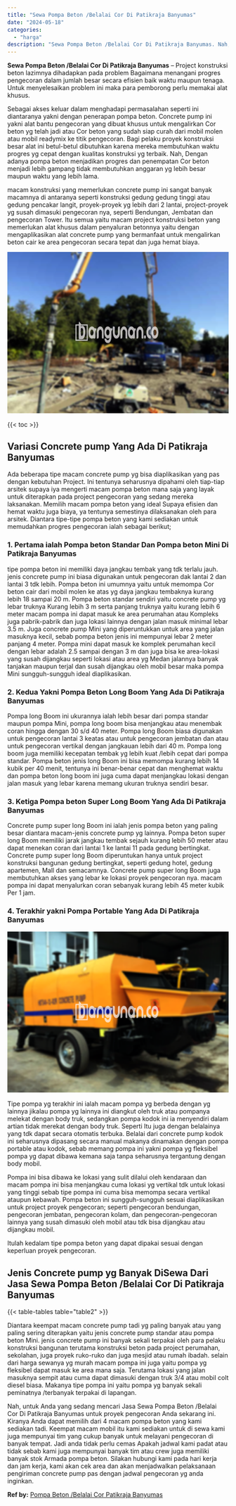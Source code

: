 ```yaml
---
title: "Sewa Pompa Beton /Belalai Cor Di Patikraja Banyumas"
date: "2024-05-18"
categories: 
  - "harga"
description: "Sewa Pompa Beton /Belalai Cor Di Patikraja Banyumas. Nah, untuk Anda yang sedang mencari Jasa Sewa Pompa Beton /Belalai Cor Di Patikraja Banyumas untuk proye..."
---
```


**Sewa Pompa Beton /Belalai Cor Di Patikraja Banyumas** – Project konstruksi beton lazimnya dihadapkan pada problem Bagaimana menangani progres pengecoran dalam jumlah besar secara efisien baik waktu maupun tenaga. Untuk menyelesaikan problem ini maka para pemborong perlu memakai alat khusus.

Sebagai akses keluar dalam menghadapi permasalahan seperti ini diantaranya yakni dengan penerapan pompa beton. Concrete pump ini yakni alat bantu pengecoran yang dibuat khusus untuk mengalirkan Cor beton yg telah jadi atau Cor beton yang sudah siap curah dari mobil molen atau mobil readymix ke titik pengecoran. Bagi pelaku proyek konstruksi besar alat ini betul-betul dibutuhkan karena mereka membutuhkan waktu progres yg cepat dengan kualitas konstruksi yg terbaik. Nah, Dengan adanya pompa beton menjadikan progres dan penempatan Cor beton menjadi lebih gampang tidak membutuhkan anggaran yg lebih besar maupun waktu yang lebih lama.

macam konstruksi yang memerlukan concrete pump ini sangat banyak macamnya di antaranya seperti konstruksi gedung gedung tinggi atau gedung pencakar langit, proyek-proyek yg lebih dari 2 lantai, project-proyek yg susah dimasuki pengecoran nya, seperti Bendungan, Jembatan dan pengecoran Tower. Itu semua yaitu macam project konstruksi beton yang memerlukan alat khusus dalam penyaluran betonnya yaitu dengan mengaplikasikan alat concrete pump yang bermanfaat untuk mengalirkan beton cair ke area pengecoran secara tepat dan juga hemat biaya.

![Sewa Pompa Beton /Belalai Cor Di Patikraja Banyumas](/images/sewa-concrete-pump-12.png)

{{< toc >}}

## Variasi Concrete pump Yang Ada Di Patikraja Banyumas

Ada beberapa tipe macam concrete pump yg bisa diaplikasikan yang pas dengan kebutuhan Project. Ini tentunya seharusnya dipahami oleh tiap-tiap arsitek supaya iya mengerti macam pompa beton mana saja yang layak untuk diterapkan pada project pengecoran yang sedang mereka laksanakan. Memilih macam pompa beton yang ideal Supaya efisien dan hemat waktu juga biaya, ya tentunya semestinya dilaksanakan oleh para arsitek. Diantara tipe-tipe pompa beton yang kami sediakan untuk memudahkan progres pengecoran ialah sebagai berikut;

### 1\. Pertama ialah Pompa beton Standar Dan Pompa beton Mini Di Patikraja Banyumas

tipe pompa beton ini memiliki daya jangkau tembak yang tdk terlalu jauh. jenis concrete pump ini biasa digunakan untuk pengecoran dak lantai 2 dan lantai 3 tdk lebih. Pompa beton ini umumnya yaitu untuk memompa Cor beton cair dari mobil molen ke atas yg daya jangkau tembaknya kurang lebih 18 sampai 20 m. Pompa beton standar sendiri yaitu concrete pump yg lebar truknya Kurang lebih 3 m serta panjang truknya yaitu kurang lebih 6 meter macam pompa ini dapat masuk ke area perumahan atau Kompleks juga pabrik-pabrik dan juga lokasi lainnya dengan jalan masuk minimal lebar 3.5 m. Juga concrete pump Mini yang diperuntukkan untuk area yang jalan masuknya kecil, sebab pompa beton jenis ini mempunyai lebar 2 meter panjang 4 meter. Pompa mini dapat masuk ke komplek perumahan kecil dengan lebar adalah 2.5 sampai dengan 3 m dan juga bisa ke area-lokasi yang susah dijangkau seperti lokasi atau area yg Medan jalannya banyak tanjakan maupun terjal dan susah dijangkau oleh mobil besar maka pompa Mini sungguh-sungguh ideal diaplikasikan.

### 2\. Kedua Yakni Pompa Beton Long Boom Yang Ada Di Patikraja Banyumas

Pompa long Boom ini ukurannya ialah lebih besar dari pompa standar maupun pompa Mini, pompa long boom bisa menjangkau atau menembak coran hingga dengan 30 s/d 40 meter. Pompa long Boom biasa digunakan untuk pengecoran lantai 3 keatas atau untuk pengecoran jembatan dan atau untuk pengecoran vertikal dengan jangkauan lebih dari 40 m. Pompa long boom juga memiliki kecepatan tembak yg lebih kuat /lebih cepat dari pompa standar. Pompa beton jenis long Boom ini bisa memompa kurang lebih 14 kubik per 40 menit, tentunya ini benar-benar cepat dan menghemat waktu dan pompa beton long boom ini juga cuma dapat menjangkau lokasi dengan jalan masuk yang lebar karena memang ukuran truknya sendiri besar.

### 3\. Ketiga Pompa beton Super Long Boom Yang Ada Di Patikraja Banyumas

Concrete pump super long Boom ini ialah jenis pompa beton yang paling besar diantara macam-jenis concrete pump yg lainnya. Pompa beton super long Boom memiliki jarak jangkau tembak sejauh kurang lebih 50 meter atau dapat menekan coran dari lantai 1 ke lantai 11 pada gedung bertingkat. Concrete pump super long Boom diperuntukan hanya untuk project konstruksi bangunan gedung bertingkat, seperti gedung hotel, gedung apartemen, Mall dan semacamnya. Concrete pump super long Boom juga membutuhkan akses yang lebar ke lokasi proyek pengecoran nya. macam pompa ini dapat menyalurkan coran sebanyak kurang lebih 45 meter kubik Per 1 jam.

### 4\. Terakhir yakni Pompa Portable Yang Ada Di Patikraja Banyumas

![Sewa Pompa Beton /Belalai Cor Di Patikraja Banyumas](/images/sewa-concrete-pump-08.png)

Tipe pompa yg terakhir ini ialah macam pompa yg berbeda dengan yg lainnya jikalau pompa yg lainnya ini diangkut oleh truk atau pompanya melekat dengan body truk, sedangkan pompa kodok ini ia menyendiri dalam artian tidak merekat dengan body truk. Seperti Itu juga dengan belalainya yang tdk dapat secara otomatis terbuka. Belalai dari concrete pump kodok ini seharusnya dipasang secara manual makanya dinamakan dengan pompa portable atau kodok, sebab memang pompa ini yakni pompa yg fleksibel pompa yg dapat dibawa kemana saja tanpa seharusnya tergantung dengan body mobil.

Pompa ini bisa dibawa ke lokasi yang sulit dilalui oleh kendaraan dan macam pompa ini bisa menjangkau cuma lokasi yg vertikal tdk untuk lokasi yang tinggi sebab tipe pompa ini cuma bisa memompa secara vertikal ataupun kebawah. Pompa beton ini sungguh-sungguh sesuai diaplikasikan untuk project proyek pengecoran; seperti pengecoran bendungan, pengecoran jembatan, pengecoran kolam, dan pengecoran-pengecoran lainnya yang susah dimasuki oleh mobil atau tdk bisa dijangkau atau dijangkau mobil.

Itulah kedalam tipe pompa beton yang dapat dipakai sesuai dengan keperluan proyek pengecoran.

## Jenis Concrete pump yg Banyak DiSewa Dari Jasa Sewa Pompa Beton /Belalai Cor Di Patikraja Banyumas

{{< table-tables table="table2" >}}

Diantara keempat macam concrete pump tadi yg paling banyak atau yang paling sering diterapkan yaitu jenis concrete pump standar atau pompa beton Mini. jenis concrete pump ini banyak sekali terpakai oleh para pelaku konstruksi bangunan terutama konstruksi beton pada project perumahan, sekolahan, juga proyek ruko-ruko dan juga mesjid atau rumah ibadah. selain dari harga sewanya yg murah macam pompa ini juga yaitu pompa yg fleksibel dapat masuk ke area mana saja. Terutama lokasi yang jalan masuknya sempit atau cuma dapat dimasuki dengan truk 3/4 atau mobil colt diesel biasa. Makanya tipe pompa ini yaitu pompa yg banyak sekali peminatnya /terbanyak terpakai di lapangan.

Nah, untuk Anda yang sedang mencari Jasa Sewa Pompa Beton /Belalai Cor Di Patikraja Banyumas untuk proyek pengecoran Anda sekarang ini. Kiranya Anda dapat memilih dari 4 macam pompa beton yang kami sediakan tadi. Keempat macam mobil itu kami sediakan untuk di sewa kami juga mempunyai tim yang cukup banyak untuk melayani pengecoran di banyak tempat. Jadi anda tidak perlu cemas Apakah jadwal kami padat atau tidak sebab kami juga mempunyai banyak tim atau crew juga memiliki banyak stok Armada pompa beton. Silakan hubungi kami pada hari kerja dan jam kerja, kami akan cek area dan akan menjadwalkan pelaksanaan pengiriman concrete pump pas dengan jadwal pengecoran yg anda inginkan.

**Ref by:** [Pompa Beton /Belalai Cor Patikraja Banyumas](https://id.wikipedia.org/wiki/Pompa)

